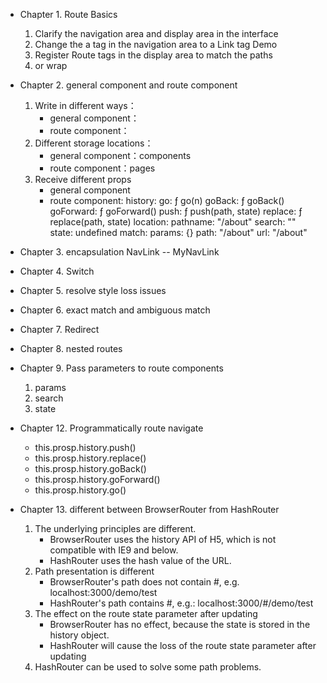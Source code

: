 * Chapter 1. Route Basics
	1. Clarify the navigation area and display area in the interface
	1. Change the a tag in the navigation area to a Link tag
						<Link to="/xxxxx">Demo</Link>
	3. Register Route  tags in the display area to match the paths
						<Route path='/xxxx' component={Demo}/>
	4. <BrowserRouter> or <HashRouter> wrap <App>

* Chapter 2. general component and route component
	1. Write in different ways：
		* general component：<Demo/>
		* route component：<Route path="/demo" component={Demo}/>
	2. Different storage locations：
		* general component：components
		* route component：pages
	3. Receive different props
		* general component
		* route component:
			history:
				go: ƒ go(n)
				goBack: ƒ goBack()
				goForward: ƒ goForward()
				push: ƒ push(path, state)
				replace: ƒ replace(path, state)
			location:
				pathname: "/about"
				search: ""
				state: undefined
			match:
				params: {}
				path: "/about"
				url: "/about"

* Chapter 3. encapsulation NavLink -- MyNavLink

* Chapter 4. Switch

* Chapter 5. resolve style loss issues

* Chapter 6. exact match and ambiguous match

* Chapter 7. Redirect

* Chapter 8. nested routes
* Chapter 9. Pass parameters to route components
	1. params
	2. search
	3. state
		


* Chapter 12. Programmatically route navigate 
	* this.prosp.history.push()
	* this.prosp.history.replace()
	* this.prosp.history.goBack()
	* this.prosp.history.goForward()
	* this.prosp.history.go()

* Chapter 13. different between BrowserRouter from HashRouter
    1. The underlying principles are different.
		* BrowserRouter uses the history API of H5, which is not compatible with IE9 and below.
		* HashRouter uses the hash value of the URL.
	2. Path presentation is different
		* BrowserRouter's path does not contain #, e.g. localhost:3000/demo/test
		* HashRouter's path contains #, e.g.: localhost:3000/#/demo/test
	3. The effect on the route state parameter after updating
		* BrowserRouter has no effect, because the state is stored in the history object.
		* HashRouter will cause the loss of the route state parameter after updating
	4. HashRouter can be used to solve some path problems.
